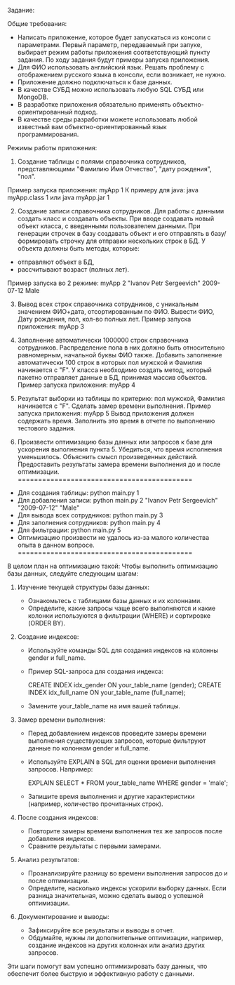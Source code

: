 Задание:

Общие требования:
- Написать приложение, которое будет запускаться из консоли с параметрами. Первый параметр, передаваемый при запуке, выбирает режим работы приложения соответствующий пункту задания. По ходу задания будут примеры запуска приложения.
- Для ФИО использовать английский язык. Решать проблему с отображением русского языка в консоли, если возникает, не нужно.
- Приложение должно подключаться к базе данных.
- В качестве СУБД можно использовать любую SQL СУБД или MongoDB.
- В разработке приложения обязательно применять объектно-ориентированный подход.
- В качестве среды разработки можете использовать любой известный вам объектно-ориентированный язык программирования.

Режимы работы приложения:
1. Создание таблицы с полями справочника сотрудников, представляющими "Фамилию Имя Отчество", "дату рождения", "пол".

Пример запуска приложения:
myApp 1
К примеру для java:
java myApp.class 1 или java myApp.jar 1

2. Создание записи справочника сотрудников.
Для работы с данными создать класс и создавать объекты. При вводе создавать новый объект класса, с введенными пользователем данными.
При генерации строчек в базу создавать объект и его отправлять в базу/формировать строчку для отправки нескольких строк в БД.
У объекта должны быть методы, которые:
- отправляют объект в БД,
- рассчитывают возраст (полных лет).

Пример запуска во 2 режиме:
myApp 2 "Ivanov Petr Sergeevich" 2009-07-12 Male

3. Вывод всех строк справочника сотрудников, с уникальным значением ФИО+дата, отсортированным по ФИО. Вывести ФИО, Дату рождения, пол, кол-во полных лет.
Пример запуска приложения:
myApp 3

4. Заполнение автоматически 1000000 строк справочника сотрудников. Распределение пола в них должно быть относительно равномерным, начальной буквы ФИО также. Добавить заполнение автоматически 100 строк в которых пол мужской и Фамилия начинается с "F".
У класса необходимо создать метод, который пакетно отправляет данные в БД, принимая массив объектов.
Пример запуска приложения:
myApp 4

5. Результат выборки из таблицы по критерию: пол мужской, Фамилия начинается с "F". Сделать замер времени выполнения.
Пример запуска приложения:
myApp 5
Вывод приложения должен содержать время. Заполнить это время в отчете по выполнению тестового задания.

6. Произвести оптимизацию базы данных или запросов к базе для ускорения выполнения пункта 5. Убедиться, что время исполнения уменьшилось. Объяснить смысл произведенных действий. Предоставить результаты замера времени выполнения до и после оптимизации.
===========================================


- Для создания таблицы: python main.py 1
- Для добавления записи: python main.py 2 "Ivanov Petr Sergeevich" "2009-07-12" "Male"
- Для вывода всех сотрудников: python main.py 3
- Для заполнения сотрудников: python main.py 4
- Для фильтрации: python main.py 5
- Оптимизацию произвести не удалось из-за малого количества опыта в данном вопросе.
===========================================


В целом план на оптимизацию такой:
Чтобы выполнить оптимизацию базы данных, следуйте следующим шагам:

1. Изучение текущей структуры базы данных:
   - Ознакомьтесь с таблицами базы данных и их колоннами.
   - Определите, какие запросы чаще всего выполняются и какие колонки используются в фильтрации (WHERE) и сортировке (ORDER BY).

2. Создание индексов:
   - Используйте команды SQL для создания индексов на колонны gender и full_name.
   - Пример SQL-запроса для создания индекса:
     
     CREATE INDEX idx_gender ON your_table_name (gender);
     CREATE INDEX idx_full_name ON your_table_name (full_name);
     
   - Замените your_table_name на имя вашей таблицы.

3. Замер времени выполнения:
   - Перед добавлением индексов проведите замеры времени выполнения существующих запросов, которые фильтруют данные по колоннам gender и full_name.
   - Используйте EXPLAIN в SQL для оценки времени выполнения запросов. Например:
     
     EXPLAIN SELECT * FROM your_table_name WHERE gender = 'male';
     
   - Запишите время выполнения и другие характеристики (например, количество прочитанных строк).

4. После создания индексов:
   - Повторите замеры времени выполнения тех же запросов после добавления индексов. 
   - Сравните результаты с первыми замерами.

5. Анализ результатов:
   - Проанализируйте разницу во времени выполнения запросов до и после оптимизации.
   - Определите, насколько индексы ускорили выборку данных. Если разница значительная, можно сделать вывод о успешной оптимизации.

6. Документирование и выводы:
   - Зафиксируйте все результаты и выводы в отчет.
   - Обдумайте, нужны ли дополнительные оптимизации, например, создание индексов на других колоннах или анализ других запросов.

Эти шаги помогут вам успешно оптимизировать базу данных, что обеспечит более быструю и эффективную работу с данными.
